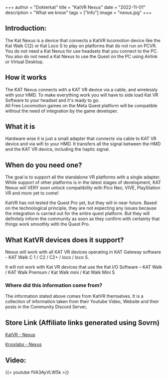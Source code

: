 +++
author = "Dokterkat"
title = "KatVR Nexus"
date = "2022-11-01"
description = "What we know"
tags = ["Info"]
image = "nexus.jpg"
+++

## Introduction:
The Kat Nexus is a device that connects a KatVR locomotion device like the Kat Walk C(2) or Kat Loco S to play on platforms that do not run on PCVR. You do not need a Kat Nexus for use headsets that you connect to the PC. You also do not need a Kat Nexus to use the Quest on the PC using Airlink or Virtual Desktop. <br>

## How it works
The KAT Nexus connects with a KAT VR device via a cable, and wirelessly with your HMD. To make everything work you will have to side load Kat VR Software to your headset and it's ready to go. <br>
All Free Locomotion games on the Meta Quest platform will be compatible without the need of integration by the game developer. <br>

## What it is
Hardware wise it is just a small adapter that connects via cable to KAT VR device and via wifi to your HMD. It transfers all the signal between the HMD and the KAT VR device, including the haptic signal. <br>

## When do you need one?
The goal is to support all the standalone VR platforms with a single adapter. While support of other platforms is in the latest stages of development, KAT Nexus will VERY soon unlock compatibility with Pico Neo, VIVE, PlayStation VR and more yet to come! <br>

KatVR has not tested the Quest Pro yet, but they will in near future. Based on the technological principle, they are not expecting any issues because the integration is carried out for the entire quest platform. But they will definitely inform the community as soon as they confirm with certainty that things work smoothly with the Quest Pro. <br>

## What KatVR devices does it support?
Nexus will work with all KAT VR devices operating in KAT Gateway software - KAT Walk C 1 / C2 / C2+ / loco / loco S. <br>

It will not work with Kat VR devices that use the Kat I/O Software – KAT Walk / KAT Walk Premium / Kat Walk mini / Kat Walk Mini S <br>

### Where did this information come from?
The information stated above comes from KatVR themselves. It is a collection of information taken from their Youtube Video, Website and their posts in the Community Discord Server,

## Store Link (Affiliate links generated using Sovrn)
[KatVR - Nexus](https://sovrn.co/1i90cxz)

[Knoxlabs - Nexus](https://sovrn.co/lo33ik3)
## Video:
{{< youtube fVA3AyVLW5k >}}
